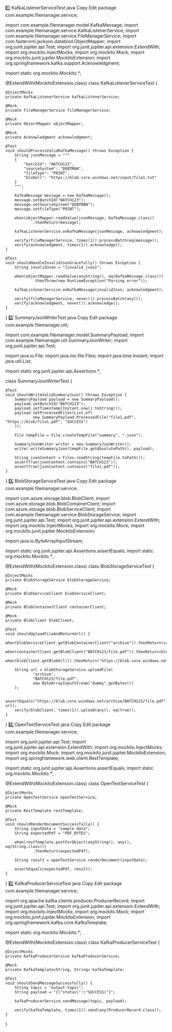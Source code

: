 1️⃣ KafkaListenerServiceTest
java
Copy
Edit
package com.example.filemanager.service;

import com.example.filemanager.model.KafkaMessage;
import com.example.filemanager.service.KafkaListenerService;
import com.example.filemanager.service.FileManagerService;
import com.fasterxml.jackson.databind.ObjectMapper;
import org.junit.jupiter.api.Test;
import org.junit.jupiter.api.extension.ExtendWith;
import org.mockito.InjectMocks;
import org.mockito.Mock;
import org.mockito.junit.jupiter.MockitoExtension;
import org.springframework.kafka.support.Acknowledgment;

import static org.mockito.Mockito.*;

@ExtendWith(MockitoExtension.class)
class KafkaListenerServiceTest {

    @InjectMocks
    private KafkaListenerService kafkaListenerService;

    @Mock
    private FileManagerService fileManagerService;

    @Mock
    private ObjectMapper objectMapper;

    @Mock
    private Acknowledgment acknowledgment;

    @Test
    void shouldProcessValidKafkaMessage() throws Exception {
        String jsonMessage = """
        {
            "batchId": "BATCH123",
            "sourceSystem": "DEBTMAN",
            "fileType": "PRINT",
            "blobUrl": "https://blob.core.windows.net/input/file1.txt"
        }
        """;

        KafkaMessage message = new KafkaMessage();
        message.setBatchId("BATCH123");
        message.setSourceSystem("DEBTMAN");
        message.setFileType("PRINT");

        when(objectMapper.readValue(jsonMessage, KafkaMessage.class))
                .thenReturn(message);

        kafkaListenerService.onKafkaMessage(jsonMessage, acknowledgment);

        verify(fileManagerService, times(1)).processBatch(eq(message));
        verify(acknowledgment, times(1)).acknowledge();
    }

    @Test
    void shouldHandleInvalidJsonGracefully() throws Exception {
        String invalidJson = "{invalid_json}";

        when(objectMapper.readValue(anyString(), eq(KafkaMessage.class)))
                .thenThrow(new RuntimeException("Parsing error"));

        kafkaListenerService.onKafkaMessage(invalidJson, acknowledgment);

        verify(fileManagerService, never()).processBatch(any());
        verify(acknowledgment, never()).acknowledge();
    }
}
2️⃣ SummaryJsonWriterTest
java
Copy
Edit
package com.example.filemanager.util;

import com.example.filemanager.model.SummaryPayload;
import com.example.filemanager.util.SummaryJsonWriter;
import org.junit.jupiter.api.Test;

import java.io.File;
import java.nio.file.Files;
import java.time.Instant;
import java.util.List;

import static org.junit.jupiter.api.Assertions.*;

class SummaryJsonWriterTest {

    @Test
    void shouldWriteValidSummaryJson() throws Exception {
        SummaryPayload payload = new SummaryPayload();
        payload.setBatchId("BATCH123");
        payload.setTimestamp(Instant.now().toString());
        payload.setProcessedFiles(List.of(
                new SummaryPayload.ProcessedFile("file1.pdf", "https://blob/file1.pdf", "SUCCESS")
        ));

        File tempFile = File.createTempFile("summary", ".json");

        SummaryJsonWriter writer = new SummaryJsonWriter();
        writer.writeSummaryJson(tempFile.getAbsolutePath(), payload);

        String jsonContent = Files.readString(tempFile.toPath());
        assertTrue(jsonContent.contains("BATCH123"));
        assertTrue(jsonContent.contains("file1.pdf"));
    }
}
3️⃣ BlobStorageServiceTest
java
Copy
Edit
package com.example.filemanager.service;

import com.azure.storage.blob.BlobClient;
import com.azure.storage.blob.BlobContainerClient;
import com.azure.storage.blob.BlobServiceClient;
import com.example.filemanager.service.BlobStorageService;
import org.junit.jupiter.api.Test;
import org.junit.jupiter.api.extension.ExtendWith;
import org.mockito.InjectMocks;
import org.mockito.Mock;
import org.mockito.junit.jupiter.MockitoExtension;

import java.io.ByteArrayInputStream;

import static org.junit.jupiter.api.Assertions.assertEquals;
import static org.mockito.Mockito.*;

@ExtendWith(MockitoExtension.class)
class BlobStorageServiceTest {

    @InjectMocks
    private BlobStorageService blobStorageService;

    @Mock
    private BlobServiceClient blobServiceClient;

    @Mock
    private BlobContainerClient containerClient;

    @Mock
    private BlobClient blobClient;

    @Test
    void shouldUploadFileAndReturnUrl() {
        when(blobServiceClient.getBlobContainerClient("archive")).thenReturn(containerClient);
        when(containerClient.getBlobClient("BATCH123/file.pdf")).thenReturn(blobClient);
        when(blobClient.getBlobUrl()).thenReturn("https://blob.core.windows.net/archive/BATCH123/file.pdf");

        String url = blobStorageService.uploadFile(
                "archive",
                "BATCH123/file.pdf",
                new ByteArrayInputStream("dummy".getBytes())
        );

        assertEquals("https://blob.core.windows.net/archive/BATCH123/file.pdf", url);
        verify(blobClient, times(1)).upload(any(), eq(true));
    }
}
4️⃣ OpenTextServiceTest
java
Copy
Edit
package com.example.filemanager.service;

import org.junit.jupiter.api.Test;
import org.junit.jupiter.api.extension.ExtendWith;
import org.mockito.InjectMocks;
import org.mockito.Mock;
import org.mockito.junit.jupiter.MockitoExtension;
import org.springframework.web.client.RestTemplate;

import static org.junit.jupiter.api.Assertions.assertEquals;
import static org.mockito.Mockito.*;

@ExtendWith(MockitoExtension.class)
class OpenTextServiceTest {

    @InjectMocks
    private OpenTextService openTextService;

    @Mock
    private RestTemplate restTemplate;

    @Test
    void shouldRenderDocumentSuccessfully() {
        String inputData = "sample data";
        String expectedPdf = "PDF_BYTES";

        when(restTemplate.postForObject(anyString(), any(), eq(String.class)))
                .thenReturn(expectedPdf);

        String result = openTextService.renderDocument(inputData);

        assertEquals(expectedPdf, result);
    }
}
5️⃣ KafkaProducerServiceTest
java
Copy
Edit
package com.example.filemanager.service;

import org.apache.kafka.clients.producer.ProducerRecord;
import org.junit.jupiter.api.Test;
import org.junit.jupiter.api.extension.ExtendWith;
import org.mockito.InjectMocks;
import org.mockito.Mock;
import org.mockito.junit.jupiter.MockitoExtension;
import org.springframework.kafka.core.KafkaTemplate;

import static org.mockito.Mockito.*;

@ExtendWith(MockitoExtension.class)
class KafkaProducerServiceTest {

    @InjectMocks
    private KafkaProducerService kafkaProducerService;

    @Mock
    private KafkaTemplate<String, String> kafkaTemplate;

    @Test
    void shouldSendMessageSuccessfully() {
        String topic = "output-topic";
        String payload = "{\"status\":\"SUCCESS\"}";

        kafkaProducerService.sendMessage(topic, payload);

        verify(kafkaTemplate, times(1)).send(any(ProducerRecord.class));
    }
}
